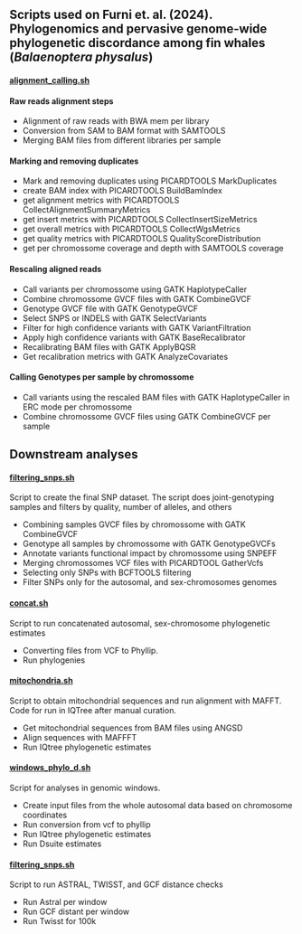 <div id="header">

</div>

## Scripts used on Furni et. al. (2024). Phylogenomics and pervasive genome-wide phylogenetic discordance among fin whales (_Balaenoptera physalus_)   


#### [alignment_calling.sh](https://github.com/fabriciofurni/phylo_fin/blob/main/alignment_calling.sh) <a name="alignment_calling"></a>


#### Raw reads alignment steps 

- Alignment of raw reads with BWA mem per library
- Conversion from SAM to BAM format with SAMTOOLS
- Merging BAM files from different libraries per sample 

#### Marking and removing duplicates 

- Mark and removing duplicates using PICARDTOOLS MarkDuplicates 
- create BAM index with PICARDTOOLS BuildBamIndex
- get alignment metrics with PICARDTOOLS CollectAlignmentSummaryMetrics
- get insert metrics with PICARDTOOLS CollectInsertSizeMetrics
- get overall metrics with PICARDTOOLS CollectWgsMetrics
- get quality metrics with PICARDTOOLS QualityScoreDistribution
- get per chromossome coverage and depth with SAMTOOLS coverage

#### Rescaling aligned reads 

- Call variants per chromossome using GATK HaplotypeCaller 
- Combine chromossome GVCF files with GATK CombineGVCF
- Genotype GVCF file with GATK GenotypeGVCF 
- Select SNPS or INDELS with GATK SelectVariants 
- Filter for high confidence variants with GATK VariantFiltration
- Apply high confidence variants with GATK BaseRecalibrator
- Recalibrating BAM files with GATK ApplyBQSR
- Get recalibration metrics with GATK AnalyzeCovariates

#### Calling Genotypes per sample by chromossome 

- Call variants using the rescaled BAM files with GATK HaplotypeCaller in ERC mode per chromossome
- Combine chromossome GVCF files using GATK CombineGVCF per sample 


## Downstream analyses 

#### [filtering_snps.sh](https://github.com/fabriciofurni/phylo_fin/blob/main/filtering_snps.sh) <a name="filtering_snps"></a>

Script to create the final SNP dataset. The script does joint-genotyping samples and filters by quality, number of alleles, and others

- Combining samples GVCF files by chromossome with GATK CombineGVCF
- Genotype all samples by chromossome with GATK GenotypeGVCFs
- Annotate variants functional impact by chromossome using SNPEFF 
- Merging chromossomes VCF files with PICARDTOOL GatherVcfs
- Selecting only SNPs with BCFTOOLS filtering
- Filter SNPs only for the autosomal, and sex-chromosomes genomes


#### [concat.sh](https://github.com/fabriciofurni/phylo_fin/blob/main/concatenated.sh) <a name="concatenated"></a>

Script to run concatenated autosomal, sex-chromosome phylogenetic estimates 

- Converting files from VCF to Phyllip. 
- Run phylogenies
  

#### [mitochondria.sh](https://github.com/fabriciofurni/phylo_fin/blob/main/mitochondria.sh) <a name="mitochondria"></a>

Script to obtain mitochondrial sequences and run alignment with MAFFT. Code for run in IQTree after manual curation. 

- Get mitochondrial sequences from BAM files using ANGSD
- Align sequences with MAFFFT
- Run IQtree phylogenetic estimates 


#### [windows_phylo_d.sh](https://github.com/fabriciofurni/phylo_fin/blob/main/windows_phylo_d.sh) <a name="windows"></a>

Script for analyses in genomic windows.

- Create input files from the whole autosomal data based on chromosome coordinates
- Run conversion from vcf to phyllip
- Run IQtree phylogenetic estimates
- Run Dsuite estimates

#### [filtering_snps.sh](https://github.com/fabriciofurni/phylo_fin/blob/main/filtering_snps.sh) <a name="filtering_snps"></a>

Script to run ASTRAL, TWISST, and GCF distance checks 

- Run Astral per window
- Run GCF distant per window
- Run Twisst for 100k 
  



 
